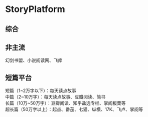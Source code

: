 # StoryPlatform


  
   
## 综合   



## 非主流   
幻剑书盟、小说阅读网、飞库  
   
  
## 短篇平台   

   
短篇（1~2万字以下）：每天读点故事  
中篇（2~10万字）：每天读点故事、豆瓣阅读、简书   
长篇（10万~50万字）：豆瓣阅读、知乎盐选专栏、掌阅板栗等   
超长篇（50万字以上）：起点、番茄、七猫、纵横、17K、飞卢、掌阅等   
